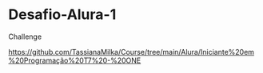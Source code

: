# Desafio-Alura-1
Challenge











https://github.com/TassianaMilka/Course/tree/main/Alura/Iniciante%20em%20Programação%20T7%20-%20ONE


